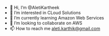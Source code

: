 - 👋 Hi, I’m @AletiKartheek
- 👀 I’m interested in CLoud Solutions
- 🌱 I’m currently learning Amazon Web Services
- 💞️ I’m looking to collaborate on AWS
- 📫 How to reach me aleti.karthik@gmail.com

<!---
AletiKartheek/AletiKartheek is a ✨ special ✨ repository because its `README.md` (this file) appears on your GitHub profile.
You can click the Preview link to take a look at your changes.
--->
